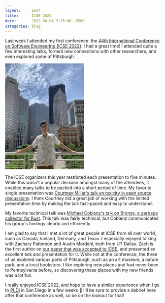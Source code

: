 ```yaml
---
layout:     post
title:      ICSE 2022
date:       2022-06-04 3:15:00 -0500
categories: blog
---
```


Last week I attended my first conference: the [44th International Conference on Software Engineering (ICSE 2022)](https://conf.researchr.org/home/icse-2022).
I had a great time!
I attended quite a few interesting talks, formed new connections with other researchers, and even explored some of Pittsburgh.

<div class="row row-centered">
<img src="/assets/img/icse-2022.jpg"
alt="Me in Pittsburgh"
class="rounded-border"
style="width: 256px;"
>
</div>

The ICSE organizers this year restricted each presentation to five minutes.
While this wasn't a popular decision amongst many of the attendees, it enabled many talks to be packed into a short period of time.
My favorite single presentation was [Courtney Miller's talk on toxicity in open source discussions](https://conf.researchr.org/details/icse-2022/icse-2022-papers/74/-Did-You-Miss-My-Comment-or-What-Understanding-Toxicity-in-Open-Source-Discussions).
I think Courtney did a great job of working with the limited presentation time by making the talk fast-paced and easy to understand.

My favorite technical talk was [Michael Coblenz's talk on Bronze, a garbage collector for Rust](https://conf.researchr.org/details/icse-2022/icse-2022-papers/70/Garbage-Collection-Makes-Rust-Easier-to-Use-A-Randomized-Controlled-Trial-of-the-Bro).
This talk was fairly technical, but Coblenz communicated his group's findings clearly and efficiently.

I am glad to say that I met a lot of great people at ICSE from all over world, such as Canada, Iceland, Germany, and Texas.
I especially enjoyed talking with Zachary Patterson and Austin Mordahl, both from UT Dallas.
Zach is the first author on [our paper that was accepted to ICSE](https://conf.researchr.org/details/icse-2022/icse-2022-papers/146/SugarC-Scalable-Desugaring-of-Real-World-Preprocessor-Usage-into-Pure-C), and presented an excellent talk and presentation for it.
While not at the conference, the three of us explored various parts of Pittsburgh, such as an art museum, a nature park, and a local bookstore.
I like exploring new places and had never been to Pennsylvania before, so discovering these places with my new friends was a lot fun.

I really enjoyed ICSE 2022, and hope to have a similar experience when I go to [PLDI](https://pldi22.sigplan.org/) in San Diego in a few weeks 🙂
I'll be sure to provide a debrief here after that conference as well, so be on the lookout for that!
